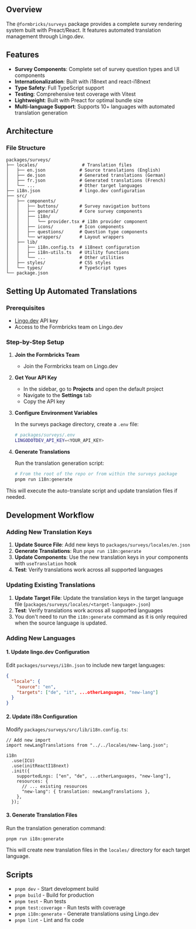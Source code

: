 ## Overview

The `@formbricks/surveys` package provides a complete survey rendering system built with Preact/React. It features automated translation management through Lingo.dev.

## Features

- **Survey Components**: Complete set of survey question types and UI components
- **Internationalization**: Built with i18next and react-i18next
- **Type Safety**: Full TypeScript support
- **Testing**: Comprehensive test coverage with Vitest
- **Lightweight**: Built with Preact for optimal bundle size
- **Multi-language Support**: Supports 10+ languages with automated translation generation

## Architecture

### File Structure

```text
packages/surveys/
├── locales/                 # Translation files
│   ├── en.json             # Source translations (English)
│   ├── de.json             # Generated translations (German)
│   ├── fr.json             # Generated translations (French)
│   └── ...                 # Other target languages
├── i18n.json               # lingo.dev configuration
├── src/
│   ├── components/
│   │   ├── buttons/        # Survey navigation buttons
│   │   ├── general/        # Core survey components
│   │   ├── i18n/
│   │   │   └── provider.tsx # i18n provider component
│   │   ├── icons/          # Icon components
│   │   ├── questions/      # Question type components
│   │   └── wrappers/       # Layout wrappers
│   ├── lib/
│   │   ├── i18n.config.ts  # i18next configuration
│   │   ├── i18n-utils.ts   # Utility functions
│   │   └── ...             # Other utilities
│   ├── styles/             # CSS styles
│   └── types/              # TypeScript types
└── package.json
```

## Setting Up Automated Translations

### Prerequisites

- [Lingo.dev](http://Lingo.dev) API key
- Access to the Formbricks team on Lingo.dev

### Step-by-Step Setup

1. **Join the Formbricks Team**

   - Join the Formbricks team on Lingo.dev

2. **Get Your API Key**

   - In the sidebar, go to **Projects** and open the default project
   - Navigate to the **Settings** tab
   - Copy the API key

3. **Configure Environment Variables**

   In the surveys package directory, create a `.env` file:

   ```bash
   # packages/surveys/.env
   LINGODOTDEV_API_KEY=<YOUR_API_KEY>
   ```

4. **Generate Translations**

   Run the translation generation script:

   ```bash
   # From the root of the repo or from within the surveys package
   pnpm run i18n:generate
   ```

This will execute the auto-translate script and update translation files if needed.

## Development Workflow

### Adding New Translation Keys

1. **Update Source File**: Add new keys to `packages/surveys/locales/en.json`
2. **Generate Translations**: Run `pnpm run i18n:generate`
3. **Update Components**: Use the new translation keys in your components with `useTranslation` hook
4. **Test**: Verify translations work across all supported languages

### Updating Existing Translations

1. **Update Target File**: Update the translation keys in the target language file (`packages/surveys/locales/<target-language>.json`)
2. **Test**: Verify translations work across all supported languages
3. You don't need to run the `i18n:generate` command as it is only required when the source language is updated.

### Adding New Languages

#### 1. Update lingo.dev Configuration

Edit `packages/surveys/i18n.json` to include new target languages:

```json
{
  "locale": {
    "source": "en",
    "targets": ["de", "it", ...otherLanguages, "new-lang"]
  }
}
```

#### 2. Update i18n Configuration

Modify `packages/surveys/src/lib/i18n.config.ts`:

```tsx
// Add new import
import newLangTranslations from "../../locales/new-lang.json";

i18n
  .use(ICU)
  .use(initReactI18next)
  .init({
    supportedLngs: ["en", "de", ...otherLanguages, "new-lang"],
    resources: {
      // ... existing resources
      "new-lang": { translation: newLangTranslations },
    },
  });
```

#### 3. Generate Translation Files

Run the translation generation command:

```bash
pnpm run i18n:generate
```

This will create new translation files in the `locales/` directory for each target language.

## Scripts

- `pnpm dev` - Start development build
- `pnpm build` - Build for production
- `pnpm test` - Run tests
- `pnpm test:coverage` - Run tests with coverage
- `pnpm i18n:generate` - Generate translations using Lingo.dev
- `pnpm lint` - Lint and fix code
